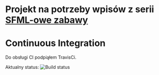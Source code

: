# Projekt na potrzeby wpisów z serii [SFML-owe zabawy](http://cpp-polska.pl/tag/sfmlowe%20zabawy)

# Continuous Integration

Do obsługi CI podpiąłem TravisCi.

Aktualny status: ![Build status](https://api.travis-ci.org/CppPolska/MarioEdit.svg?branch=master)